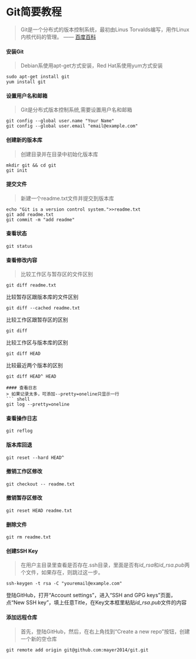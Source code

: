 # Git简要教程
> Git是一个分布式的版本控制系统，最初由Linus Torvalds编写，用作Linux内核代码的管理。    —— [百度百科](http://baike.baidu.com/link?url=oTyn9kHmPS2fiBhhZMYJztsVHGzxhxsORndyVKGm5soYJS68vrpsF7yRzM6gJEZf2Hcn3yrLE-MjIcCkNw1Cqq)  
  
#### 安装Git
> Debian系使用apt-get方式安装，Red Hat系使用yum方式安装
``` shell
sudo apt-get install git
yum install git
```

#### 设置用户名和邮箱
> Git是分布式版本控制系统,需要设置用户名和邮箱
``` shell
git config --global user.name "Your Name"
git config --global user.email "email@example.com"
```

#### 创建新的版本库
> 创建目录并在目录中初始化版本库
``` shell
mkdir git && cd git
git init
```

#### 提交文件
> 新建一个readme.txt文件并提交到版本库 
``` shell
echo "Git is a version control system.">>readme.txt
git add readme.txt
git commit -m "add readme"
```

#### 查看状态
> 
``` shell
git status
```

#### 查看修改内容
> 比较工作区与暂存区的文件区别
``` shell
git diff readme.txt
```
比较暂存区跟版本库的文件区别
``` shell
git diff --cached readme.txt
```
比较工作区跟暂存区的区别
``` shell
git diff
```
比较工作区与版本库的区别
``` shell
git diff HEAD
```
比较最近两个版本的区别
``` shell
git diff HEAD^ HEAD

#### 查看日志
> 如果记录太多，可添加--pretty=oneline只显示一行
``` shell
git log --pretty=oneline
```

#### 查看操作日志
> 
``` shell
git reflog
```

#### 版本库回退
> 
``` shell
git reset --hard HEAD^
```

#### 撤销工作区修改
> 
``` shell
git checkout -- readme.txt
```

#### 撤销暂存区修改
>
``` shell
git reset HEAD readme.txt
```

#### 删除文件
>
``` shell
git rm readme.txt
```

#### 创建SSH Key
> 在用户主目录里查看是否存在.ssh目录，里面是否有*id_rsa*和*id_rsa.pub*两个文件，如果存在，则跳过这一步。
``` shell
ssh-keygen -t rsa -C "youremail@example.com"
```
登陆GitHub，打开“Account settings”，进入“SSH and GPG keys”页面，点“New SSH key”，填上任意Title，在Key文本框里粘贴*id_rsa.pub*文件的内容
  
#### 添加远程仓库
> 首先，登陆GitHub，然后，在右上角找到“Create a new repo”按钮，创建一个新的空仓库
``` shell
git remote add origin git@github.com:mayer2014/git.git
```
